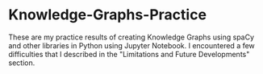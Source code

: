 # Knowledge-Graphs-Practice
These are my practice results of creating Knowledge Graphs using spaCy and other libraries in Python using Jupyter Notebook. I encountered a few difficulties that I described in the  "Limitations and Future Developments" section.
